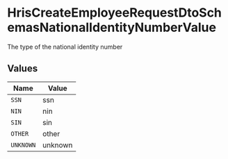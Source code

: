 # HrisCreateEmployeeRequestDtoSchemasNationalIdentityNumberValue

The type of the national identity number


## Values

| Name      | Value     |
| --------- | --------- |
| `SSN`     | ssn       |
| `NIN`     | nin       |
| `SIN`     | sin       |
| `OTHER`   | other     |
| `UNKNOWN` | unknown   |